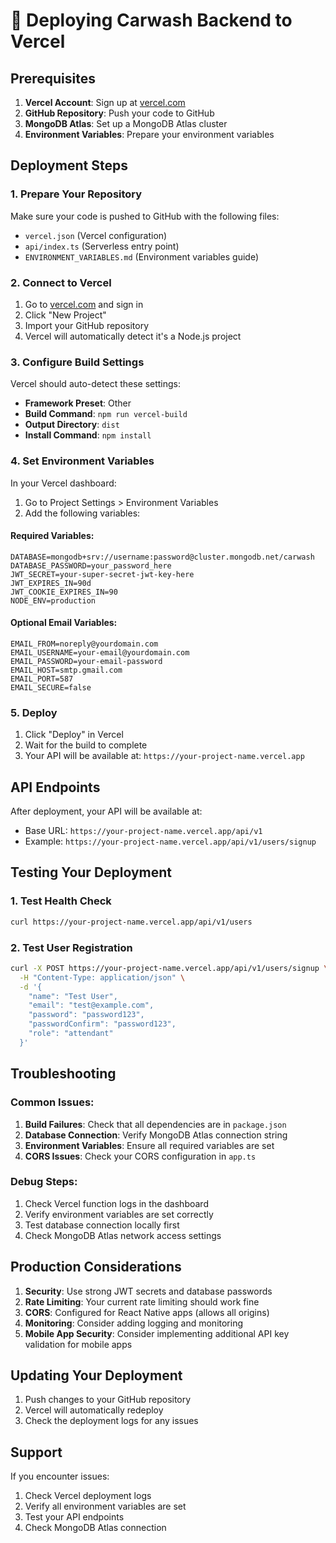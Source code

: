 # 🚀 Deploying Carwash Backend to Vercel

## Prerequisites

1. **Vercel Account**: Sign up at [vercel.com](https://vercel.com)
2. **GitHub Repository**: Push your code to GitHub
3. **MongoDB Atlas**: Set up a MongoDB Atlas cluster
4. **Environment Variables**: Prepare your environment variables

## Deployment Steps

### 1. Prepare Your Repository

Make sure your code is pushed to GitHub with the following files:
- `vercel.json` (Vercel configuration)
- `api/index.ts` (Serverless entry point)
- `ENVIRONMENT_VARIABLES.md` (Environment variables guide)

### 2. Connect to Vercel

1. Go to [vercel.com](https://vercel.com) and sign in
2. Click "New Project"
3. Import your GitHub repository
4. Vercel will automatically detect it's a Node.js project

### 3. Configure Build Settings

Vercel should auto-detect these settings:
- **Framework Preset**: Other
- **Build Command**: `npm run vercel-build`
- **Output Directory**: `dist`
- **Install Command**: `npm install`

### 4. Set Environment Variables

In your Vercel dashboard:
1. Go to Project Settings > Environment Variables
2. Add the following variables:

#### Required Variables:
```
DATABASE=mongodb+srv://username:password@cluster.mongodb.net/carwash
DATABASE_PASSWORD=your_password_here
JWT_SECRET=your-super-secret-jwt-key-here
JWT_EXPIRES_IN=90d
JWT_COOKIE_EXPIRES_IN=90
NODE_ENV=production
```

#### Optional Email Variables:
```
EMAIL_FROM=noreply@yourdomain.com
EMAIL_USERNAME=your-email@yourdomain.com
EMAIL_PASSWORD=your-email-password
EMAIL_HOST=smtp.gmail.com
EMAIL_PORT=587
EMAIL_SECURE=false
```

### 5. Deploy

1. Click "Deploy" in Vercel
2. Wait for the build to complete
3. Your API will be available at: `https://your-project-name.vercel.app`

## API Endpoints

After deployment, your API will be available at:
- Base URL: `https://your-project-name.vercel.app/api/v1`
- Example: `https://your-project-name.vercel.app/api/v1/users/signup`

## Testing Your Deployment

### 1. Test Health Check
```bash
curl https://your-project-name.vercel.app/api/v1/users
```

### 2. Test User Registration
```bash
curl -X POST https://your-project-name.vercel.app/api/v1/users/signup \
  -H "Content-Type: application/json" \
  -d '{
    "name": "Test User",
    "email": "test@example.com",
    "password": "password123",
    "passwordConfirm": "password123",
    "role": "attendant"
  }'
```

## Troubleshooting

### Common Issues:

1. **Build Failures**: Check that all dependencies are in `package.json`
2. **Database Connection**: Verify MongoDB Atlas connection string
3. **Environment Variables**: Ensure all required variables are set
4. **CORS Issues**: Check your CORS configuration in `app.ts`

### Debug Steps:

1. Check Vercel function logs in the dashboard
2. Verify environment variables are set correctly
3. Test database connection locally first
4. Check MongoDB Atlas network access settings

## Production Considerations

1. **Security**: Use strong JWT secrets and database passwords
2. **Rate Limiting**: Your current rate limiting should work fine
3. **CORS**: Configured for React Native apps (allows all origins)
4. **Monitoring**: Consider adding logging and monitoring
5. **Mobile App Security**: Consider implementing additional API key validation for mobile apps

## Updating Your Deployment

1. Push changes to your GitHub repository
2. Vercel will automatically redeploy
3. Check the deployment logs for any issues

## Support

If you encounter issues:
1. Check Vercel deployment logs
2. Verify all environment variables are set
3. Test your API endpoints
4. Check MongoDB Atlas connection
